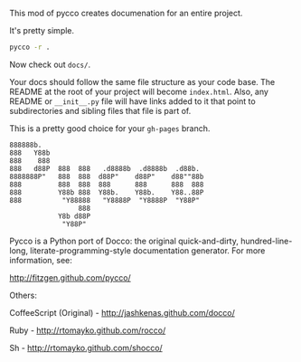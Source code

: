 This mod of pycco creates documenation for an entire project.

It's pretty simple.

```bash
pycco -r .
```

Now check out `docs/`.

Your docs should follow the same file structure as your code base. The README
at the root of your project will become `index.html`. Also, any README or
`__init__.py` file will have links added to it that point to subdirectories and
sibling files that file is part of.

This is a pretty good choice for your `gh-pages` branch.

    888888b.
    888   Y88b
    888    888
    888   d88P  888  888   .d8888b  .d8888b  .d88b.
    8888888P"   888  888  d88P"    d88P"    d88""88b
    888         888  888  888      888      888  888
    888         Y88b 888  Y88b.    Y88b.    Y88..88P
    888          "Y88888   "Y8888P  "Y8888P  "Y88P"
                     888
                Y8b d88P
                 "Y88P"

Pycco is a Python port of Docco: the original quick-and-dirty, hundred-line-
long, literate-programming-style documentation generator. For more information,
see:

http://fitzgen.github.com/pycco/

Others:

CoffeeScript (Original) - http://jashkenas.github.com/docco/

Ruby - http://rtomayko.github.com/rocco/

Sh - http://rtomayko.github.com/shocco/